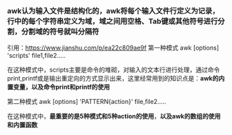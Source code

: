 ### **awk认为输入文件是结构化的，awk将每个输入文件行定义为记录，行中的每个字符串定义为域，域之间用空格、Tab键或其他符号进行分割，分割域的符号就叫分隔符**

引用：https://www.jianshu.com/p/ea22c809ae9f
第一种模式
awk [options] 'scripts' file1,file2.....

在这种模式中，scripts主要是命令的堆砌，对输入的文本行进行处理，通过命令print,printf或是输出重定向的方式显示出来，这里经常用到的知识点是：**awk的内置变量，以及命令print和printf的使用**

第二种模式
awk [options] 'PATTERN{action}' file,file2.....

在这种模式中，**最重要的是5种模式和5种action的使用**，**以及awk的数组的使用和内置函数**
